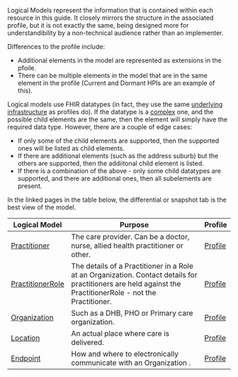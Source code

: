 <!-- models.md {% comment %}
*****************************************************************************************
*                            WARNING: DO NOT EDIT THIS FILE                             *
*                                                                                       *
* This file is generated by SUSHI. Any edits you make to this file will be overwritten. *
*                                                                                       *
* To change the contents of this file, edit the original source file at:                *
* ig-data/input/pagecontent/models.md                                                   *
*****************************************************************************************
{% endcomment %} -->
Logical Models represent the information that is contained within each resource in this guide. It closely mirrors the structure in the associated profile, but it is not exactly the same, being designed more for understandibility by a non-technical audience rather than an implementer.

Differences to the profile include:
* Additional elements in the model are represented as extensions in the pfoile.
* There can be multiple elements in the model that are in the same element in the profile (Current and Dormant HPIs are an example of this).

Logical models use FHIR datatypes (in fact, they use the same [underlying infrastructure](http://hl7.org/fhir/structuredefinition.html) as profiles do). If the datatype is a [complex](http://hl7.org/fhir/datatypes.html#complex) one,  and the possible child elements are the same, then the element will simply have the required data type. However, there are a couple of edge cases:
* If only some of the child elements are supported, then the supported ones will be listed as child elements.
* If there are additional elements (such as the address suburb) but the others are supported, then the addiitonal child element is listed.
* If there is a combination of the above - only some child datatypes are supported, and there are additional ones, then all subelements are present.

In the linked pages in the table below, the differential or snapshot tab is the best view of the model.

| Logical Model | Purpose | Profile |
| --- | --- | --- |
| [Practitioner](StructureDefinition-HpiPractitionerLM.html) | The care provider. Can be a doctor, nurse, allied health practitioner or other. | [Profile](StructureDefinition-HpiPractitioner.html) |
| [PractitionerRole](StructureDefinition-HpiPractitionerRoleLM.html) | The details of a Practitioner in a Role at an Organization. Contact details for practitioners are held against the PractitionerRole - not the Practitioner.| [Profile](StructureDefinition-HpiPractitionerRole.html) |
| [Organization](StructureDefinition-HpiOrganizationLM.html) | Such as a DHB, PHO or Primary care organization. | [Profile](StructureDefinition-HpiOrganization.html) |
| [Location](StructureDefinition-HpiLocationLM.html) | An actual place where care is delivered. | [Profile](StructureDefinition-HpiLocation.html) |
| [Endpoint](StructureDefinition-HpiEndpointLM.html) | How and where to electronically communicate with an Organization . | [Profile](StructureDefinition-HpiEndpoint.html) |